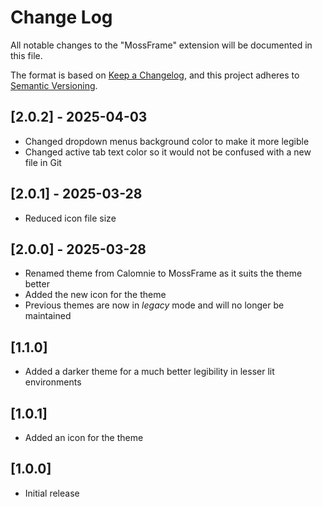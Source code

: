 # Change Log

All notable changes to the "MossFrame" extension will be documented in this file.

The format is based on [Keep a Changelog](https://keepachangelog.com/en/1.0.0/),
and this project adheres to [Semantic Versioning](https://semver.org/spec/v2.0.0.html).

## [2.0.2] - 2025-04-03

- Changed dropdown menus background color to make it more legible
- Changed active tab text color so it would not be confused with a new file in Git

## [2.0.1] - 2025-03-28

- Reduced icon file size

## [2.0.0] - 2025-03-28

- Renamed theme from Calomnie to MossFrame as it suits the theme better
- Added the new icon for the theme
- Previous themes are now in _legacy_ mode and will no longer be maintained

## [1.1.0]

- Added a darker theme for a much better legibility in lesser lit environments

## [1.0.1]

- Added an icon for the theme

## [1.0.0]

- Initial release
